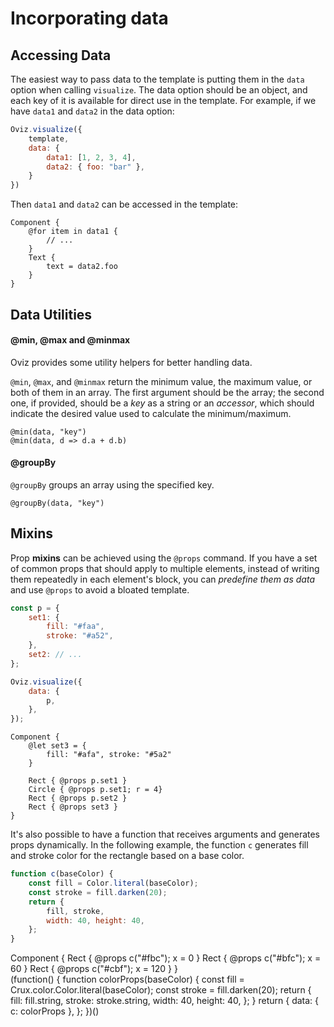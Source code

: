 # Incorporating data

## Accessing Data

The easiest way to pass data to the template is putting them in the `data` option when calling `visualize`. The data option should be an object, and each key of it is available for direct use in the template. For example, if we have `data1` and `data2` in the data option:

```js
Oviz.visualize({
    template,
    data: {
        data1: [1, 2, 3, 4],
        data2: { foo: "bar" },
    }
})
```

Then `data1` and `data2` can be accessed in the template:

```bvt
Component {
    @for item in data1 {
        // ...
    }
    Text {
        text = data2.foo
    }
}
```

## Data Utilities

#### @min, @max and @minmax

Oviz provides some utility helpers for better handling data.

`@min`, `@max`, and `@minmax` return the minimum value, the maximum value, or both of them in an array.
The first argument should be the array; the second one, if provided, should be a _key_ as a string or an _accessor_, which should indicate the desired value used to calculate the minimum/maximum.

```bvt
@min(data, "key")
@min(data, d => d.a + d.b)
```

#### @groupBy

`@groupBy` groups an array using the specified key.

```bvt
@groupBy(data, "key")
```

## Mixins

Prop **mixins** can be achieved using the `@props` command. If you have a set of common props that should apply to multiple elements, instead of writing them repeatedly in each element's block, you can _predefine them as data_ and use `@props` to avoid a bloated template.

```js
const p = {
    set1: {
        fill: "#faa",
        stroke: "#a52",
    },
    set2: // ...
};

Oviz.visualize({
    data: {
        p,
    },
});
```

```bvt
Component {
    @let set3 = {
        fill: "#afa", stroke: "#5a2"
    }

    Rect { @props p.set1 }
    Circle { @props p.set1; r = 4}
    Rect { @props p.set2 }
    Rect { @props set3 }
}
```

It's also possible to have a function that receives arguments and generates props dynamically.
In the following example, the function `c` generates fill and stroke color for the rectangle based on a base color.

```js
function c(baseColor) {
    const fill = Color.literal(baseColor);
    const stroke = fill.darken(20);
    return {
        fill, stroke,
        width: 40, height: 40,
    };
}
```

<div class="demo" data-height="100">
Component {
    Rect { @props c("#fbc"); x = 0 }
    Rect { @props c("#bfc"); x = 60 }
    Rect { @props c("#cbf"); x = 120 }
}
</div>
<div class="bvd-code">
(function() {
    function colorProps(baseColor) {
        const fill = Crux.color.Color.literal(baseColor);
        const stroke = fill.darken(20);
        return {
            fill: fill.string, stroke: stroke.string,
            width: 40, height: 40,
        };
    }
    return {
        data: { c: colorProps },
    };
})()
</div>
